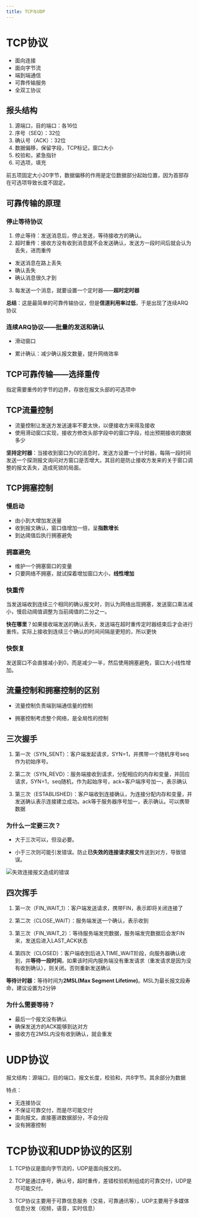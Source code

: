 ```yaml
---
title: TCP与UDP
---
```


# TCP协议

- 面向连接
- 面向字节流
- 端到端通信
- 可靠传输服务 
- 全双工协议

## 报头结构

1. 源端口，目的端口：各16位
2. 序号（SEQ）：32位
3. 确认号（ACK）：32位
4. 数据偏移，保留字段，TCP标记，窗口大小
5. 校验和，紧急指针
6. 可选项，填充

前五项固定大小20字节，数据偏移的作用是定位数据部分起始位置，因为首部存在可选项导致长度不固定。

## 可靠传输的原理

### 停止等待协议

1. 停止等待：发送消息后，停止发送，等待接收方的确认。
2.  超时重传：接收方没有收到消息就不会发送确认，发送方一段时间后就会认为丢失，进而重传
   - 发送消息在路上丢失
   - 确认丢失
   - 确认消息很久才到
3. 每发送一个消息，就要设置一个定时器——**超时定时器**

**总结**：这是最简单的可靠传输协议，但是**信道利用率过低**，于是出现了连续ARQ协议

### 连续ARQ协议——批量的发送和确认

- 滑动窗口

- 累计确认：减少确认报文数量，提升网络效率

## TCP可靠传输——选择重传

指定需要重传的字节的边界，存放在报文头部的可选项中

## TCP流量控制

- 流量控制让发送方发送速率不要太快，以便接收方来得及接收
- 使用滑动窗口实现，接收方修改头部字段中的窗口字段，给出预期接收的数据多少

**坚持定时器**：当接收到窗口为0的消息时，发送方设置一个计时器，每隔一段时间发送一个探测报文询问对方窗口是否增大。其目的是防止接收方发来的关于窗口调整的报文丢失，造成死锁的局面。

## TCP拥塞控制

### 慢启动

- 由小到大增加发送量
- 收到报文确认，窗口值增加一倍，呈**指数增长**
- 到达阈值后执行拥塞避免

### 拥塞避免

- 维护一个拥塞窗口的变量
- 只要网络不拥塞，就试探着增加窗口大小，**线性增加**

### 快重传

当发送端收到连续三个相同的确认报文时，则认为网络出现拥塞，发送窗口乘法减小，慢启动阈值调整为当前阈值的二分之一。

**快在哪里**？如果接收端发送的确认丢失，发送端在超时重传定时器结束后才会进行重传。实际上接收到连续三个确认的时间间隔是更短的，所以更快

### 快恢复

发送窗口不会直接减小到0，而是减少一半，然后使用拥塞避免，窗口大小线性增加。

## 流量控制和拥塞控制的区别

- 流量控制负责端到端通信量的控制

- 拥塞控制考虑整个网络，是全局性的控制

## 三次握手

1. 第一次（SYN_SENT）：客户端发起请求，SYN=1，并携带一个随机序号seq作为初始序号。

2. 第二次（SYN_REVD）：服务端接收到请求，分配相应的内存和变量，并回应请求，SYN=1，seq随机，作为起始序号，ack=客户端序号加一，表示确认

3. 第三次（ESTABLISHED）：客户端收到连接确认，为连接分配内存和变量，并发送确认表示连接建立成功。ack等于服务器序号加一，表示确认。可以携带数据

### 为什么一定要三次？

- 大于三次可以，但没必要。

- 小于三次则可能引发错误。防止**已失效的连接请求报文**传送到对方，导致错误。

![失效连接报文造成的错误](/images/失效连接报文造成的错误.png)

## 四次挥手

1. 第一次（FIN_WAIT_1）：客户端发送请求，携带FIN，表示即将关闭连接了

2. 第二次（CLOSE_WAIT）：服务端发送一个确认，表示收到

3. 第三次（FIN_WAIT_2）：等待服务端发完数据，服务端发完数据后会发FIN来，发送后进入LAST_ACK状态

4. 第四次（CLOSED）：客户端收到后进入TIME_WAIT阶段，向服务器确认收到，并**等待一段时间**，如果该时间内服务端没有重发请求（重发请求是因为没有收到确认），则关闭。否则重新发送确认

**等待计时器**：等待时间为**2MSL(Max Segment Lifetime)**。MSL为最长报文段寿命，建议设置为2分钟

### 为什么需要等待？

- 最后一个报文没有确认
- 确保发送方的ACK能够到达对方
- 接收方在2MSL内没有收到确认，就会重发

 # UDP协议

报文结构：源端口，目的端口，报文长度，校验和，共8字节。其余部分为数据

特点：

- 无连接协议
- 不保证可靠交付，而是尽可能交付
- 面向报文。直接塞进数据部分，不会分段
- 没有拥塞控制

# TCP协议和UDP协议的区别

1. TCP协议是面向字节流的，UDP是面向报文的。
2. TCP是通过序号，确认号，超时重传，差错校验机制组成的可靠交付，UDP是尽可能交付。

3. TCP协议主要用于可靠信息服务（交易，可靠通讯等），UDP主要用于多媒体信息分发（视频，语音，实时信息）


